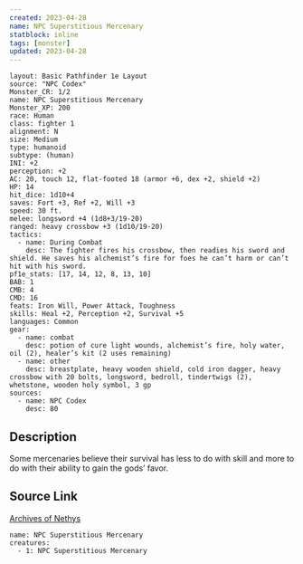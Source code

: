 ```yaml
---
created: 2023-04-28
name: NPC Superstitious Mercenary
statblock: inline
tags: [monster]
updated: 2023-04-28
---
```

```statblock
layout: Basic Pathfinder 1e Layout
source: "NPC Codex"
Monster_CR: 1/2
name: NPC Superstitious Mercenary
Monster_XP: 200
race: Human
class: fighter 1
alignment: N
size: Medium
type: humanoid
subtype: (human)
INI: +2
perception: +2
AC: 20, touch 12, flat-footed 18 (armor +6, dex +2, shield +2)
HP: 14
hit_dice: 1d10+4
saves: Fort +3, Ref +2, Will +3
speed: 30 ft.
melee: longsword +4 (1d8+3/19-20)
ranged: heavy crossbow +3 (1d10/19-20)
tactics:
  - name: During Combat
    desc: The fighter fires his crossbow, then readies his sword and shield. He saves his alchemist’s fire for foes he can’t harm or can’t hit with his sword.
pf1e_stats: [17, 14, 12, 8, 13, 10]
BAB: 1
CMB: 4
CMD: 16
feats: Iron Will, Power Attack, Toughness
skills: Heal +2, Perception +2, Survival +5
languages: Common
gear:
  - name: combat
    desc: potion of cure light wounds, alchemist’s fire, holy water, oil (2), healer’s kit (2 uses remaining)
  - name: other
    desc: breastplate, heavy wooden shield, cold iron dagger, heavy crossbow with 20 bolts, longsword, bedroll, tindertwigs (2), whetstone, wooden holy symbol, 3 gp
sources:
  - name: NPC Codex
    desc: 80
```
## Description
Some mercenaries believe their survival has less to do with skill and more to do with their ability to gain the gods’ favor.
## Source Link
[Archives of Nethys](https://aonprd.com/NPCDisplay.aspx?ItemName=Superstitious%20Mercenary)
```encounter-table
name: NPC Superstitious Mercenary
creatures:
  - 1: NPC Superstitious Mercenary
```
